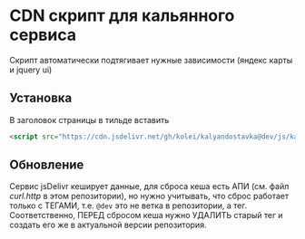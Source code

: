 # CDN скрипт для кальянного сервиса

Скрипт автоматически подтягивает нужные зависимости (яндекс карты и jquery ui)

## Установка

В заголовок страницы в тильде вставить 

```html
<script src="https://cdn.jsdelivr.net/gh/kolei/kalyandostavka@dev/js/kalyan.js" type="text/javascript"></script>
```

## Обновление

Сервис jsDelivr кеширует данные, для сброса кеша есть АПИ (см. файл *curl.http* в этом репозитории), но нужно учитывать, что сброс работает только с ТЕГАМИ, т.е. ``@dev`` это не ветка в репозитории, а тег. Соответственно, ПЕРЕД сбросом кеша нужно УДАЛИТЬ старый тег и создать его же в актуальной версии репозитория.
